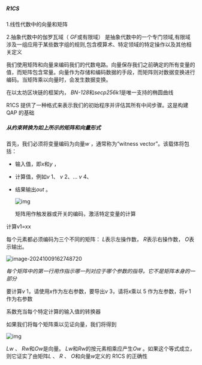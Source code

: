 ##### R1CS

1.线性代数中的向量和矩阵

2.抽象代数中的伽罗瓦域（ *GF*或有限域）     是抽象代数中的一个专门领域,有限域涉及一组应用于某些数字组的规则,包含模算术、特定领域的特定操作以及其他相关定义

我们使用矩阵和向量来编码我们的代数电路。向量保存我们之前确定的所有变量的值，而矩阵包含常量。向量作为存储和编码数据的手段，而矩阵则对数据变换进行编码。当矩阵乘以向量时，会发生数据变换。

在以太坊区块链的框架内， *BN-128*和*secp256k1*是唯一支持的椭圆曲线

R1CS 提供了一种格式来表示我们的初始程序并评估其所有中间步骤。这是构建 QAP 的基础

##### 从约束转换为如上所示的矩阵和向量形式

首先，我们必须将变量编码为向量*w* ，通常称为“witness vector”。该载体将包括：

- 输入值，即*x*和*y* ，

- 计算值，例如*v* 1​、 *v* 2​、... *v* 4​、

- 结果输出*out* 。

  ![img](https://miro.medium.com/v2/resize:fit:805/1*6yzb6iqFaT2SoFaJV1BGLQ.png)

  矩阵用作触发器或开关的编码，激活特定变量的计算

计算v1=xx

每个元素都必须编码为三个不同的矩阵： *L*表示左操作数， *R*表示右操作数， *O*表示输出。

![image-20241009162748720](C:\Users\Jewel\AppData\Roaming\Typora\typora-user-images\image-20241009162748720.png)

*每个矩阵中的第一行用作指示哪一列对应于哪个参数的指导。它不是矩阵本身的一部分*

要计算*v* 1，请使用*x*作为左右参数，要导出*v* 3，请将*x*乘以 5 作为左参数，将*v* 1 作为右参数

系数充当每个特定计算的输入值的转换器

如果我们将每个矩阵乘以见证向量，我们将得到

![img](https://miro.medium.com/v2/resize:fit:393/1*PqHEXvk3CPjalnwvpWCOXw.png)

*Lw* 、 *Rw*和*Ow*是向量。 *Lw*和*Rw*的按元素相乘应产生*Ow* 。如果这个等式成立，则它证实了由矩阵*L* 、 *R* 、 *O*和向量*w*定义的 R1CS 的正确性